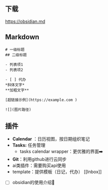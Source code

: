 ## 下载
https://obsidian.md
## Markdown
```
# 一级标题
## 二级标题

- 列表项1
- 列表项2

- [ ] 代办
*斜体文字*
**加粗文字**

[超链接示例](https://example.com )

![](图片路径)

```

## 插件
- **Calendar** ：日历视图，按日期组织笔记
- **Tasks:** 任务管理
	- tasks calendar wrapper：更优雅的界面➡️
- **Git**：利用github进行云同步
- ai类插件：需要购买api使用
- template：提供模板（日记，代办）
[[Inbox]]
- [ ] obsidian的使用介绍🔽 